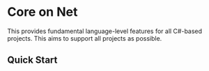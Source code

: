 # Core on Net

This provides fundamental language-level features for all C#-based projects.
This aims to support all projects as possible.


## Quick Start
